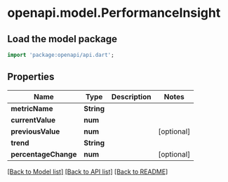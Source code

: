 # openapi.model.PerformanceInsight

## Load the model package
```dart
import 'package:openapi/api.dart';
```

## Properties
Name | Type | Description | Notes
------------ | ------------- | ------------- | -------------
**metricName** | **String** |  | 
**currentValue** | **num** |  | 
**previousValue** | **num** |  | [optional] 
**trend** | **String** |  | 
**percentageChange** | **num** |  | [optional] 

[[Back to Model list]](../README.md#documentation-for-models) [[Back to API list]](../README.md#documentation-for-api-endpoints) [[Back to README]](../README.md)


